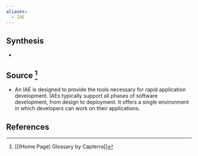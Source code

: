 ```yaml
---
aliases:
  - IAE
---
```

## Synthesis
- 
## Source [^1]
- An IAE is designed to provide the tools necessary for rapid application development. IAEs typically support all phases of software development, from design to deployment. It offers a single environment in which developers can work on their applications.
## References

[^1]: [[(Home Page) Glossary by Capterra]]